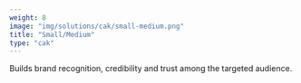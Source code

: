 ```yaml
---
weight: 8
image: "img/solutions/cak/small-medium.png"
title: "Small/Medium"
type: "cak"
---
```

Builds brand recognition, credibility and trust among the targeted audience.